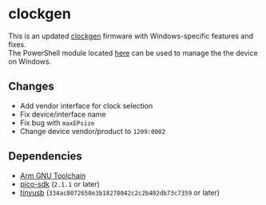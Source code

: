 # clockgen
This is an updated [clockgen](https://gitlab.com/wolfre/cxadc-clock-generator-audio-adc/) firmware with Windows-specific features and fixes.  
The PowerShell module located [here](CxadcClockGen.psm1) can be used to manage the the device on Windows.  

## Changes
- Add vendor interface for clock selection
- Fix device/interface name
- Fix bug with `maxEPsize`
- Change device vendor/product to `1209:0002`

## Dependencies
- [Arm GNU Toolchain](https://developer.arm.com/downloads/-/arm-gnu-toolchain-downloads)
- [pico-sdk](https://github.com/raspberrypi/pico-sdk) (`2.1.1` or later)
- [tinyusb](https://github.com/hathach/tinyusb) (`334ac8072650e3b18278042c2c2b402db73c7359` or later)

